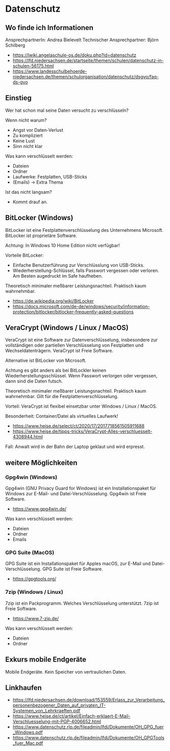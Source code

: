 # Datenschutz

## Wo finde ich Informationen

AnsprechpartnerIn: Andrea Bielevelt
Technischer Ansprechpartner: Björn Schilberg

- https://lwiki.angelaschule-os.de/doku.php?id=datenschutz
- https://lfd.niedersachsen.de/startseite/themen/schulen/datenschutz-in-schulen-56175.html
- https://www.landesschulbehoerde-niedersachsen.de/themen/schulorganisation/datenschutz/dsgvo/faq-ds-gvo


## Einstieg

Wer hat schon mal seine Daten versucht zu verschlüsseln?

Wenn nicht warum?

- Angst vor Daten-Verlust
- Zu kompliziert
- Keine Lust
- Sinn nicht klar

Was kann verschlüsselt werden:

- Dateien
- Ordner
- Laufwerke: Festplatten, USB-Sticks
- (Emails) -> Extra Thema

Ist das nicht langsam?
- Kommt drauf an.

## BitLocker (Windows)

BitLocker ist eine Festplattenverschlüsselung des Unternehmens
Microsoft. BitLocker ist proprietäre Software.

Achtung: In Windows 10 Home Edition nicht verfügbar!

Vorteile BitLocker:
- Einfache Benutzerführung zur Verschlüsslung von USB-Sticks.
- Wiederherstellung-Schlüssel, falls Passwort vergessen oder verloren. Am
  Besten augedruckt im Safe haufheben.

Theoretisch minimaler meßbarer Leistungsnachteil. Praktisch kaum wahrnehmbar.

- https://de.wikipedia.org/wiki/BitLocker
- https://docs.microsoft.com/de-de/windows/security/information-protection/bitlocker/bitlocker-frequently-asked-questions

## VeraCrypt (Windows / Linux / MacOS)

VeraCrypt ist eine Software zur Datenverschlüsselung, insbesondere zur
vollständigen oder partiellen Verschlüsselung von Festplatten und
Wechseldatenträgern. VeraCrypt ist Freie Software.

Alternative ist BitLocker von Microsoft.

Achtung es gibt anders als bei BitLockler keinen Wiederherstellungsschlüssel.
Wenn Passwort verlorgen oder vergessen, dann sind die Daten futsch.

Theoretisch minimaler meßbarer Leistungsnachteil. Praktisch kaum wahrnehmbar.
Gilt für die Festplattenverschlüsselung.

Vorteil: VeraCrypt ist flexibel einsetzbar unter Windows / Linux / MacOS.

Besonderheit: Container/Datei als virtuelles Laufwerk!

- https://www.heise.de/select/ct/2020/17/2017718561505911688
- https://www.heise.de/tipps-tricks/VeraCrypt-Alles-verschluesselt-4308944.html

Fall: Anwalt wird in der Bahn der Laptop geklaut und wird erpresst.

## weitere Möglichkeiten

### Gpg4win (Windows)

Gpg4win (GNU Privacy Guard for Windows) ist ein Installationspaket für Windows
zur E-Mail- und Datei-Verschlüsselung. Gpg4win ist Freie Software.

- https://www.gpg4win.de/

Was kann verschlüsselt werden:
- Dateien
- Ordner
- Emails


### GPG Suite (MacOS)

GPG Suite ist ein Installationspaket für Apples macOS, zur E-Mail und
Datei-Verschlüsselung. GPG Suite ist Freie Software.

- https://gpgtools.org/

### 7zip (Windows / Linux)

7zip ist ein Packprogramm. Welches Verschlüsselung unterstützt. 7zip ist Freie
Software.

- https://www.7-zip.de/

Was kann verschlüsselt werden:
- Dateien
- Ordner


## Exkurs mobile Endgeräte

Mobile Endgeräte. Kein Speicher von vertraulichen Daten.

## Linkhaufen


- https://lfd.niedersachsen.de/download/153559/Erlass_zur_Verarbeitung_personenbezogener_Daten_auf_privaten_IT-Systemen_von_Lehrkraeften.pdf
- https://www.heise.de/ct/artikel/Einfach-erklaert-E-Mail-Verschluesselung-mit-PGP-4006652.html
- https://www.datenschutz.rlp.de/fileadmin/lfdi/Dokumente/OH_GPG_fuer_Windows.pdf
- https://www.datenschutz.rlp.de/fileadmin/lfdi/Dokumente/OH_GPGTools_fuer_Mac.pdf
